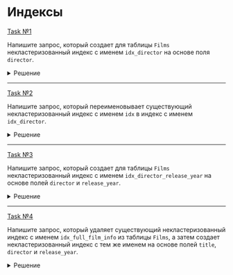 # Индексы

[Task №1](https://stepik.org/lesson/1494631/step/13?unit=1514605)

Напишите запрос, который создает для таблицы `Films` некластеризованный индекс с именем `idx_director` на основе поля `director`.

<details>
  <summary>Решение</summary>

  ```sql
  CREATE INDEX idx_director
  ON Films(director);
  ```

</details>

---

[Task №2](https://stepik.org/lesson/1494631/step/14?unit=1514605)

Напишите запрос, который переименовывает существующий некластеризованный индекс с именем `idx` в индекс с именем `idx_director`.

<details>
  <summary>Решение</summary>

  ```sql
  ALTER TABLE Films
  RENAME INDEX idx TO idx_director;
  ```

</details>

---

[Task №3](https://stepik.org/lesson/1494631/step/15?unit=1514605)

Напишите запрос, который создает для таблицы `Films` некластеризованный индекс с именем `idx_director_release_year` на основе полей `director` и `release_year`.

<details>
  <summary>Решение</summary>

  ```sql
  CREATE INDEX idx_director_release_year
  ON Films(director, release_year);
  ```

</details>

---

[Task №4](https://stepik.org/lesson/1494631/step/16?unit=1514605)

Напишите запрос, который удаляет существующий некластеризованный индекс с именем `idx_full_film_info` из таблицы `Films`, а затем создает некластеризованный индекс с тем же именем на основе полей `title`, `director` и `release_year`.

<details>
  <summary>Решение</summary>

  ```sql
  DROP INDEX idx_full_film_info ON Films;

  CREATE INDEX idx_full_film_info
  ON Films(title, director, release_year);
  ```

</details>
